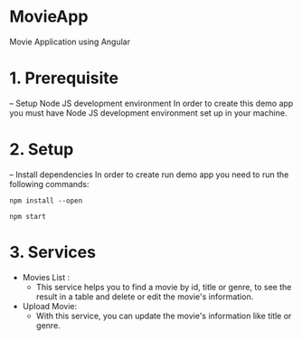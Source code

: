 # MovieApp
 Movie Application using Angular

# 1. Prerequisite
– Setup Node JS development environment
In order to create this demo app you must have Node JS development environment set up in your machine.

# 2. Setup
– Install dependencies
In order to create run demo app you need to run the following commands: 
```
npm install --open

npm start

```

# 3. Services
- Movies List :
  - This service helps you to find a movie by id, title or genre, to see the result in a table and delete or edit the movie's information.
- Upload Movie:
  - With this service, you can update the movie's information like title or genre. 
